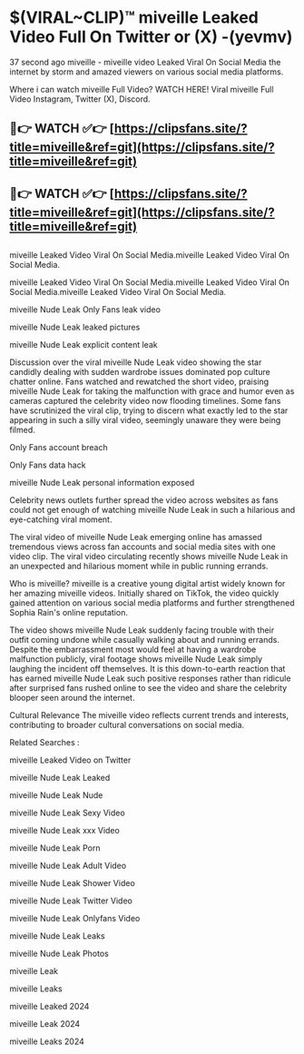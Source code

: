 # $(VIRAL~CLIP)™ miveille Leaked Video Full On Twitter or (X) -(yevmv)
37 second ago miveille - miveille video Leaked Viral On Social Media the internet by storm and amazed viewers on various social media platforms.

Where i can watch miveille Full Video? WATCH HERE! Viral miveille Full Video Instagram, Twitter (X), Discord.

## 🔴👉 WATCH ✅👉 [https://clipsfans.site/?title=miveille&ref=git](https://clipsfans.site/?title=miveille&ref=git)
## 🔴👉 WATCH ✅👉 [https://clipsfans.site/?title=miveille&ref=git](https://clipsfans.site/?title=miveille&ref=git)
##
miveille Leaked Video Viral On Social Media.miveille Leaked Video Viral On Social Media.

miveille Leaked Video Viral On Social Media.miveille Leaked Video Viral On Social Media.miveille Leaked Video Viral On Social Media.

miveille Nude Leak Only Fans leak video

miveille Nude Leak leaked pictures

miveille Nude Leak explicit content leak

Discussion over the viral miveille Nude Leak video showing the star candidly dealing with sudden wardrobe issues dominated pop culture chatter online. Fans watched and rewatched the short video, praising miveille Nude Leak for taking the malfunction with grace and humor even as cameras captured the celebrity video now flooding timelines. Some fans have scrutinized the viral clip, trying to discern what exactly led to the star appearing in such a silly viral video, seemingly unaware they were being filmed.


Only Fans account breach

Only Fans data hack

miveille Nude Leak personal information exposed

Celebrity news outlets further spread the video across websites as fans could not get enough of watching miveille Nude Leak in such a hilarious and eye-catching viral moment.


The viral video of miveille Nude Leak emerging online has amassed tremendous views across fan accounts and social media sites with one video clip. The viral video circulating recently shows miveille Nude Leak in an unexpected and hilarious moment while in public running errands.


Who is miveille? miveille is a creative young digital artist widely known for her amazing miveille videos. Initially shared on TikTok, the video quickly gained attention on various social media platforms and further strengthened Sophia Rain's online reputation.

The video shows miveille Nude Leak suddenly facing trouble with their outfit coming undone while casually walking about and running errands. Despite the embarrassment most would feel at having a wardrobe malfunction publicly, viral footage shows miveille Nude Leak simply laughing the incident off themselves. It is this down-to-earth reaction that has earned miveille Nude Leak such positive responses rather than ridicule after surprised fans rushed online to see the video and share the celebrity blooper seen around the internet.

Cultural Relevance The miveille video reflects current trends and interests, contributing to broader cultural conversations on social media.

Related Searches :

miveille Leaked Video on Twitter

miveille Nude Leak Leaked

miveille Nude Leak Nude

miveille Nude Leak Sexy Video

miveille Nude Leak xxx Video

miveille Nude Leak Porn

miveille Nude Leak Adult Video

miveille Nude Leak Shower Video

miveille Nude Leak Twitter Video

miveille Nude Leak Onlyfans Video

miveille Nude Leak Leaks

miveille Nude Leak Photos

miveille Leak

miveille Leaks

miveille Leaked 2024

miveille Leak 2024

miveille Leaks 2024
